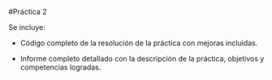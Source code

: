 #Práctica 2

Se incluye:

  - Código completo de la resolución de la práctica con mejoras incluidas.
  
  - Informe completo detallado con la descripción de la práctica, objetivos y competencias logradas.
